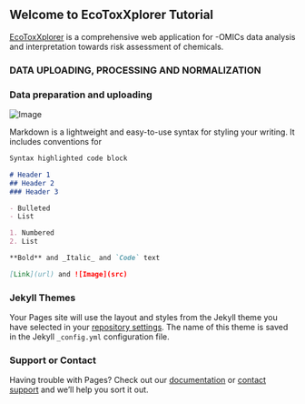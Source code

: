 ## Welcome to EcoToxXplorer Tutorial

[EcoToxXplorer](http://www.ecotoxxplorer.ca) is a comprehensive web application for -OMICs data analysis and interpretation towards risk assessment of chemicals. 

### DATA UPLOADING, PROCESSING AND NORMALIZATION
### Data preparation and uploading

![Image](src)

Markdown is a lightweight and easy-to-use syntax for styling your writing. It includes conventions for

```markdown
Syntax highlighted code block

# Header 1
## Header 2
### Header 3

- Bulleted
- List

1. Numbered
2. List

**Bold** and _Italic_ and `Code` text

[Link](url) and ![Image](src)
```

### Jekyll Themes

Your Pages site will use the layout and styles from the Jekyll theme you have selected in your [repository settings](https://github.com/ecotoxxplorer/ecotoxxplorer.github.io/settings). The name of this theme is saved in the Jekyll `_config.yml` configuration file.

### Support or Contact

Having trouble with Pages? Check out our [documentation](https://help.github.com/categories/github-pages-basics/) or [contact support](https://github.com/contact) and we’ll help you sort it out.
